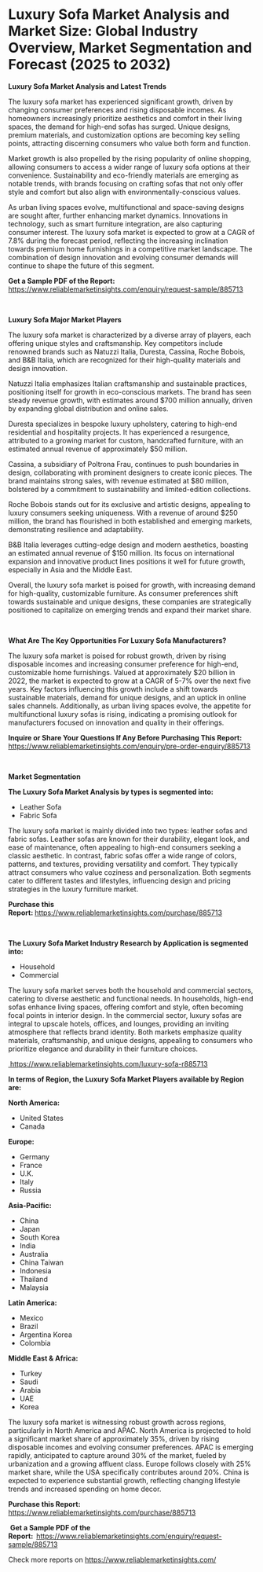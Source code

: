 <p><h1>Luxury Sofa Market Analysis and Market Size: Global Industry Overview, Market Segmentation and Forecast (2025 to 2032)</h1></p><p><strong>Luxury Sofa Market Analysis and Latest Trends</strong></p>
<p><p>The luxury sofa market has experienced significant growth, driven by changing consumer preferences and rising disposable incomes. As homeowners increasingly prioritize aesthetics and comfort in their living spaces, the demand for high-end sofas has surged. Unique designs, premium materials, and customization options are becoming key selling points, attracting discerning consumers who value both form and function.</p><p>Market growth is also propelled by the rising popularity of online shopping, allowing consumers to access a wider range of luxury sofa options at their convenience. Sustainability and eco-friendly materials are emerging as notable trends, with brands focusing on crafting sofas that not only offer style and comfort but also align with environmentally-conscious values.</p><p>As urban living spaces evolve, multifunctional and space-saving designs are sought after, further enhancing market dynamics. Innovations in technology, such as smart furniture integration, are also capturing consumer interest. The luxury sofa market is expected to grow at a CAGR of 7.8% during the forecast period, reflecting the increasing inclination towards premium home furnishings in a competitive market landscape. The combination of design innovation and evolving consumer demands will continue to shape the future of this segment.</p></p>
<p><strong>Get a Sample PDF of the Report:&nbsp;</strong> <a href="https://www.reliablemarketinsights.com/enquiry/request-sample/885713?utm_campaign=3064&utm_medium=2&utm_source=Github&utm_content=ia&utm_term=05042025&utm_id=luxury-sofa">https://www.reliablemarketinsights.com/enquiry/request-sample/885713</a></p>
<p>&nbsp;</p>
<p><strong>Luxury Sofa Major Market Players</strong></p>
<p><p>The luxury sofa market is characterized by a diverse array of players, each offering unique styles and craftsmanship. Key competitors include renowned brands such as Natuzzi Italia, Duresta, Cassina, Roche Bobois, and B&B Italia, which are recognized for their high-quality materials and design innovation.</p><p>Natuzzi Italia emphasizes Italian craftsmanship and sustainable practices, positioning itself for growth in eco-conscious markets. The brand has seen steady revenue growth, with estimates around $700 million annually, driven by expanding global distribution and online sales.</p><p>Duresta specializes in bespoke luxury upholstery, catering to high-end residential and hospitality projects. It has experienced a resurgence, attributed to a growing market for custom, handcrafted furniture, with an estimated annual revenue of approximately $50 million.</p><p>Cassina, a subsidiary of Poltrona Frau, continues to push boundaries in design, collaborating with prominent designers to create iconic pieces. The brand maintains strong sales, with revenue estimated at $80 million, bolstered by a commitment to sustainability and limited-edition collections.</p><p>Roche Bobois stands out for its exclusive and artistic designs, appealing to luxury consumers seeking uniqueness. With a revenue of around $250 million, the brand has flourished in both established and emerging markets, demonstrating resilience and adaptability.</p><p>B&B Italia leverages cutting-edge design and modern aesthetics, boasting an estimated annual revenue of $150 million. Its focus on international expansion and innovative product lines positions it well for future growth, especially in Asia and the Middle East.</p><p>Overall, the luxury sofa market is poised for growth, with increasing demand for high-quality, customizable furniture. As consumer preferences shift towards sustainable and unique designs, these companies are strategically positioned to capitalize on emerging trends and expand their market share.</p></p>
<p>&nbsp;</p>
<p><strong>What Are The Key Opportunities For Luxury Sofa Manufacturers?</strong></p>
<p><p>The luxury sofa market is poised for robust growth, driven by rising disposable incomes and increasing consumer preference for high-end, customizable home furnishings. Valued at approximately $20 billion in 2022, the market is expected to grow at a CAGR of 5-7% over the next five years. Key factors influencing this growth include a shift towards sustainable materials, demand for unique designs, and an uptick in online sales channels. Additionally, as urban living spaces evolve, the appetite for multifunctional luxury sofas is rising, indicating a promising outlook for manufacturers focused on innovation and quality in their offerings.</p></p>
<p><strong>Inquire or Share Your Questions If Any Before Purchasing This Report:</strong> <a href="https://www.reliablemarketinsights.com/enquiry/pre-order-enquiry/885713?utm_campaign=3064&utm_medium=2&utm_source=Github&utm_content=ia&utm_term=05042025&utm_id=luxury-sofa">https://www.reliablemarketinsights.com/enquiry/pre-order-enquiry/885713</a></p>
<p>&nbsp;</p>
<p><strong>Market Segmentation</strong></p>
<p><strong>The Luxury Sofa Market Analysis by types is segmented into:</strong></p>
<p><ul><li>Leather Sofa</li><li>Fabric Sofa</li></ul></p>
<p><p>The luxury sofa market is mainly divided into two types: leather sofas and fabric sofas. Leather sofas are known for their durability, elegant look, and ease of maintenance, often appealing to high-end consumers seeking a classic aesthetic. In contrast, fabric sofas offer a wide range of colors, patterns, and textures, providing versatility and comfort. They typically attract consumers who value coziness and personalization. Both segments cater to different tastes and lifestyles, influencing design and pricing strategies in the luxury furniture market.</p></p>
<p><strong>Purchase this Report:&nbsp;</strong><a href="https://www.reliablemarketinsights.com/purchase/885713?utm_campaign=3064&utm_medium=2&utm_source=Github&utm_content=ia&utm_term=05042025&utm_id=luxury-sofa">https://www.reliablemarketinsights.com/purchase/885713</a></p>
<p>&nbsp;</p>
<p><strong>The Luxury Sofa Market Industry Research by Application is segmented into:</strong></p>
<p><ul><li>Household</li><li>Commercial</li></ul></p>
<p><p>The luxury sofa market serves both the household and commercial sectors, catering to diverse aesthetic and functional needs. In households, high-end sofas enhance living spaces, offering comfort and style, often becoming focal points in interior design. In the commercial sector, luxury sofas are integral to upscale hotels, offices, and lounges, providing an inviting atmosphere that reflects brand identity. Both markets emphasize quality materials, craftsmanship, and unique designs, appealing to consumers who prioritize elegance and durability in their furniture choices.</p></p>
<p><a href="https://www.reliablemarketinsights.com/luxury-sofa-r885713?utm_campaign=3064&utm_medium=2&utm_source=Github&utm_content=ia&utm_term=05042025&utm_id=luxury-sofa">&nbsp;https://www.reliablemarketinsights.com/luxury-sofa-r885713</a></p>
<p><strong>In terms of Region, the Luxury Sofa Market Players available by Region are:</strong></p>
<p>
    <p> <strong> North America: </strong>
        <ul>
            <li>United States</li>
            <li>Canada</li>
        </ul>
        </p> 
    <p> <strong> Europe: </strong>
        <ul>
            <li>Germany</li>
            <li>France</li>
            <li>U.K.</li>
            <li>Italy</li>
            <li>Russia</li>
        </ul>
        </p> 
    <p> <strong> Asia-Pacific: </strong>
        <ul>
            <li>China</li>
            <li>Japan</li>
            <li>South Korea</li>
            <li>India</li>
            <li>Australia</li>
            <li>China Taiwan</li>
            <li>Indonesia</li>
            <li>Thailand</li>
            <li>Malaysia</li>
        </ul>
        </p> 
    <p> <strong> Latin America: </strong>
        <ul>
            <li>Mexico</li>
            <li>Brazil</li>
            <li>Argentina Korea</li>
            <li>Colombia</li>
        </ul>
        </p> 
    <p> <strong> Middle East & Africa: </strong>
        <ul>
            <li>Turkey</li>
            <li>Saudi</li>
            <li>Arabia</li>
            <li>UAE</li>
            <li>Korea</li>
        </ul>
    </p>
    </p>
<p><p>The luxury sofa market is witnessing robust growth across regions, particularly in North America and APAC. North America is projected to hold a significant market share of approximately 35%, driven by rising disposable incomes and evolving consumer preferences. APAC is emerging rapidly, anticipated to capture around 30% of the market, fueled by urbanization and a growing affluent class. Europe follows closely with 25% market share, while the USA specifically contributes around 20%. China is expected to experience substantial growth, reflecting changing lifestyle trends and increased spending on home decor.</p></p>
<p><strong>Purchase this Report: </strong><a href="https://www.reliablemarketinsights.com/purchase/885713?utm_campaign=3064&utm_medium=2&utm_source=Github&utm_content=ia&utm_term=05042025&utm_id=luxury-sofa">https://www.reliablemarketinsights.com/purchase/885713</a></p>
<p>&nbsp;<strong>Get a Sample PDF of the Report:&nbsp;&nbsp;</strong><a href="https://www.reliablemarketinsights.com/enquiry/request-sample/885713?utm_campaign=3064&utm_medium=2&utm_source=Github&utm_content=ia&utm_term=05042025&utm_id=luxury-sofa">https://www.reliablemarketinsights.com/enquiry/request-sample/885713</a></p>
<p><strong></strong></p>
<p>Check more reports on <a href="https://www.reliablemarketinsights.com/?utm_campaign=3064&utm_medium=2&utm_source=Github&utm_content=ia&utm_term=05042025&utm_id=luxury-sofa">https://www.reliablemarketinsights.com/</a></p>